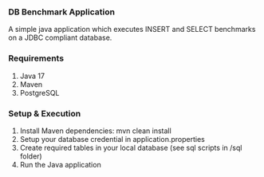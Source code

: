 
### DB Benchmark Application
A simple java application which executes INSERT and SELECT benchmarks on a JDBC compliant database.

### Requirements
1. Java 17
2. Maven
3. PostgreSQL

### Setup & Execution
1. Install Maven dependencies: mvn clean install
2. Setup your database credential in application.properties
3. Create required tables in your local database (see sql scripts in /sql folder)
4. Run the Java application